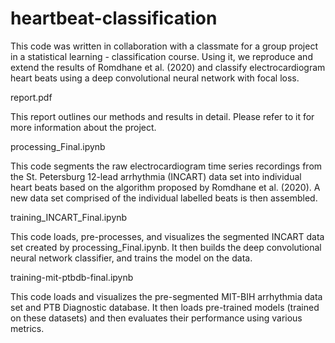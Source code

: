 # heartbeat-classification
This code was written in collaboration with a classmate for a group project in a statistical learning - classification course. Using it, we reproduce and extend the results of Romdhane et al. (2020) and classify electrocardiogram heart beats using a deep convolutional neural network with focal loss. 

report.pdf

This report outlines our methods and results in detail. Please refer to it for more information about the project.

processing_Final.ipynb

This code segments the raw electrocardiogram time series recordings from the St. Petersburg 12-lead arrhythmia (INCART) data set into individual heart beats based on the algorithm proposed by Romdhane et al. (2020). A new data set comprised of the individual labelled beats is then assembled.

training_INCART_Final.ipynb

This code loads, pre-processes, and visualizes the segmented INCART data set created by processing_Final.ipynb. It then builds the deep convolutional neural network classifier, and trains the model on the data. 

training-mit-ptbdb-final.ipynb

This code loads and visualizes the pre-segmented MIT-BIH arrhythmia data set and PTB Diagnostic database. It then loads pre-trained models (trained on these datasets) and then evaluates their performance using various metrics.


